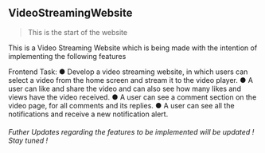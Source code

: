## VideoStreamingWebsite
> This is the start of the website

This is a Video Streaming Website which is being made with the intention of implementing the following features

Frontend Task:
● Develop a video streaming website, in which users can select a video from the home
screen and stream it to the video player.
● A user can like and share the video and can also see how many likes and views have
the video received.
● A user can see a comment section on the video page, for all comments and its
replies.
● A user can see all the notifications and receive a new notification alert.


###### Futher Updates regarding the features to be implemented will be updated ! Stay tuned !
